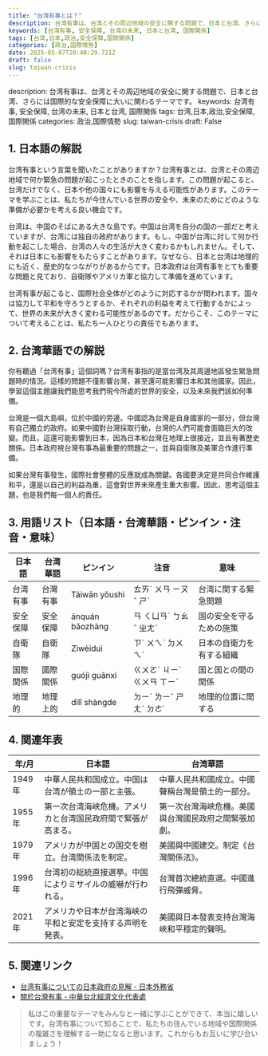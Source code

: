 ```yaml
---
title: "台湾有事とは？"
description: 台湾有事は、台湾とその周辺地域の安全に関する問題で、日本と台湾、さらには国際的な安全保障に大いに関わるテーマです。
keywords: [台湾有事, 安全保障, 台湾の未来, 日本と台湾, 国際関係]
tags: [台湾,日本,政治,安全保障,国際関係]
categories: [政治,国際情勢]
date: 2025-05-07T20:48:29.721Z
draft: false
slug: taiwan-crisis
---
```


description: 台湾有事は、台湾とその周辺地域の安全に関する問題で、日本と台湾、さらには国際的な安全保障に大いに関わるテーマです。
keywords: 台湾有事, 安全保障, 台湾の未来, 日本と台湾, 国際関係
tags: 台湾,日本,政治,安全保障,国際関係
categories: 政治,国際情勢
slug: taiwan-crisis
draft: False

## 1. 日本語の解説

台湾有事という言葉を聞いたことがありますか？台湾有事とは、台湾とその周辺地域で何か緊急の問題が起こったときのことを指します。この問題が起こると、台湾だけでなく、日本や他の国々にも影響を与える可能性があります。このテーマを学ぶことは、私たちが今住んでいる世界の安全や、未来のためにどのような準備が必要かを考える良い機会です。

台湾は、中国のそばにある大きな島です。中国は台湾を自分の国の一部だと考えていますが、台湾には独自の政府があります。もし、中国が台湾に対して何か行動を起こした場合、台湾の人々の生活が大きく変わるかもしれません。そして、それは日本にも影響をもたらすことがあります。なぜなら、日本と台湾は地理的にも近く、歴史的なつながりがあるからです。日本政府は台湾有事をとても重要な問題と見ており、自衛隊やアメリカ軍と協力して準備を進めています。

台湾有事が起こると、国際社会全体がどのように対応するかが問われます。国々は協力して平和を守ろうとするか、それぞれの利益を考えて行動するかによって、世界の未来が大きく変わる可能性があるのです。だからこそ、このテーマについて考えることは、私たち一人ひとりの責任でもあります。

## 2. 台湾華語での解説

你有聽過「台湾有事」這個詞嗎？台湾有事指的是當台湾及其周邊地區發生緊急問題時的情況。這樣的問題不僅影響台灣，甚至還可能影響日本和其他國家。因此，學習這個主題讓我們能思考我們現今所處的世界的安全，以及未來我們該如何準備。

台灣是一個大島嶼，位於中國的旁邊。中國認為台灣是自身國家的一部分，但台灣有自己獨立的政府。如果中國對台灣採取行動，台灣的人們可能會面臨巨大的改變。而且，這還可能影響到日本，因為日本和台灣在地理上很接近，並且有著歷史關係。日本政府視台灣有事為最重要的問題之一，並與自衛隊及美軍合作進行準備。

如果台灣有事發生，國際社會整體的反應就成為關鍵。各國要決定是共同合作維護和平，還是以自己的利益為重，這會對世界未來產生重大影響。因此，思考這個主題，也是我們每一個人的責任。

## 3. 用語リスト（日本語・台湾華語・ピンイン・注音・意味）

| 日本語     | 台湾華語     | ピンイン        | 注音    | 意味                                         |
|------------|--------------|----------------|---------|----------------------------------------------|
| 台湾有事   | 台灣有事     | Táiwān yǒushì  | ㄊㄞˊ ㄨㄢ ㄧㄡˇ ㄕˋ | 台湾に関する緊急問題                            |
| 安全保障   | 安全保障     | ānquán bǎozhàng | ㄢ ㄑㄩㄢˊ ㄅㄠˇ ㄓㄤˋ | 国の安全を守るための施策                        |
| 自衛隊     | 自衛隊       | Zìwèiduì       | ㄗˋ ㄨㄟˋ ㄉㄨㄟˋ  | 日本の自衛力を有する組織                         |
| 国際関係   | 國際關係     | guójì guānxì   | ㄍㄨㄛˊ ㄐㄧˋ ㄍㄨㄢ ㄒㄧˋ | 国と国との間の関係                               |
| 地理的     | 地理上的     | dìlǐ shàngde   | ㄉㄧˋ ㄌㄧˇ ㄕㄤˋ ㄉㄜ˙ | 地理的位置に関する                              |

## 4. 関連年表

| 年/月  | 日本語                                                 | 台湾華語                                       |
|--------|--------------------------------------------------------|------------------------------------------------|
| 1949年 | 中華人民共和国成立。中国は台湾が領土の一部と主張。             | 中華人民共和國成立。中國聲稱台灣是領土的一部分。       |
| 1955年 | 第一次台湾海峡危機。アメリカと台湾国民政府間で緊張が高まる。   | 第一次台灣海峽危機。美國與台灣國民政府之間緊張加劇。   |
| 1979年 | アメリカが中国との国交を樹立。台湾関係法を制定。               | 美國與中國建交。制定《台灣關係法》。                  |
| 1996年 | 台湾初の総統直接選挙。中国によりミサイルの威嚇が行われる。      | 台灣首次總統直選。中國進行飛彈威脅。                    |
| 2021年 | アメリカや日本が台湾海峡の平和と安定を支持する声明を発表。     | 美國與日本發表支持台灣海峽和平穩定的聲明。             |

## 5. 関連リンク

- [台湾有事についての日本政府の見解 - 日本外務省](https://www.mofa.go.jp/mofaj/area/taiwan/index.html)
- [關於台灣有事 - 中華台北經濟文化代表處](http://www.taiwanembassy.org/)

> 私はこの重要なテーマをみんなと一緒に学ぶことができて、本当に嬉しいです。台湾有事について知ることで、私たちの住んでいる地域や国際関係の複雑さを理解する一助になると思います。これからもお互いに学び合いましょう！